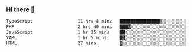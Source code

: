 ### Hi there 🌱
<!--START_SECTION:waka-->

```txt
TypeScript                 11 hrs 8 mins   ███████████████▒░░░░░░░░░   61.80 %
PHP                        2 hrs 40 mins   ███▓░░░░░░░░░░░░░░░░░░░░░   14.83 %
JavaScript                 1 hr 25 mins    ██░░░░░░░░░░░░░░░░░░░░░░░   07.91 %
YAML                       1 hr 5 mins     █▓░░░░░░░░░░░░░░░░░░░░░░░   06.05 %
HTML                       27 mins         ▓░░░░░░░░░░░░░░░░░░░░░░░░   02.54 %
```

<!--END_SECTION:waka-->
<!--
**Dieg0raf/Dieg0raf** is a ✨ _special_ ✨ repository because its `README.md` (this file) appears on your GitHub profile.

Here are some ideas to get you started:

- 🔭 I’m currently working on ...
- 🌱 I’m currently learning ...
- 👯 I’m looking to collaborate on ...
- 🤔 I’m looking for help with ...
- 💬 Ask me about ...
- 📫 How to reach me: ...
- 😄 Pronouns: ...
- ⚡ Fun fact: ...
-->
